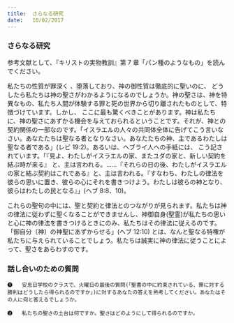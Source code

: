 ```yaml
---
title:  さらなる研究
date:   10/02/2017
---
```


### さらなる研究

 参考文献として、『キリストの実物教訓』第 7 章「パン種のようなもの」を読んでください。

 私たちの性質が罪深く 、堕落しており、神の御性質は徹底的に聖いのに、 どうしたら私たちは神の聖さがわかるようになるのでしょうか。神の聖さは、神を特異なもの、私たち人間が体験する罪と死の世界から切り離されたものとして、特徴づけています。しかし、 ここに最も驚くべきことがあります。神は私たちに、神の聖さにあずかる機会を与えておられるということです。それが、神との契約関係の一部なのです。「イスラエルの人々の共同体全体に告げてこう言いなさい。あなたたちは聖なる者となりなさい。あなたたちの神、主であるわたしは聖なる者である」(レビ 19:2)。あるいは、ヘブライ人への手紙には、 こう記されています。「『見よ、わたしがイスラエルの家、またユダの家と、新しい契約を結ぶ時が来る』 と、主は言われる。......『それらの日の後、わたしがイスラエルの家と結ぶ契約はこれである』と、主は言われる。『すなわち、わたしの律法を彼らの思いに置き、彼らの心にそれを書きつけよう。わたしは彼らの神となり、彼らはわたしの民となる』」(ヘブ 8:8、10)。

 これらの聖句の中には、聖と契約と律法とのつながりが見られます。私たちは神の律法に従わずに聖くなることができませんし、神御自身(聖霊)が私たちの思いと心に神の律法を書きつけるときにのみ、私たちはその律法に従えるのです。「御自分〔神〕の神聖にあずからせる」(ヘブ 12:10) とは、なんと聖なる特権が私たちに与えられていることでしょう。私たちは誠実に神の律法に従うことによって、聖さをあらわすのです。

### 話し合いのための質問

`❶	 安息日学校のクラスで、火曜日の最後の質問(「聖書の中に約束されている、罪に対する勝利はどうしたら得られるのですか」)に対するあなたの答えを熟考してください。あなたはその人に何と答えるでしょうか。`

`❷	 私たちの聖さの土台は何ですか。聖さはどのようにして得られるのですか。`
